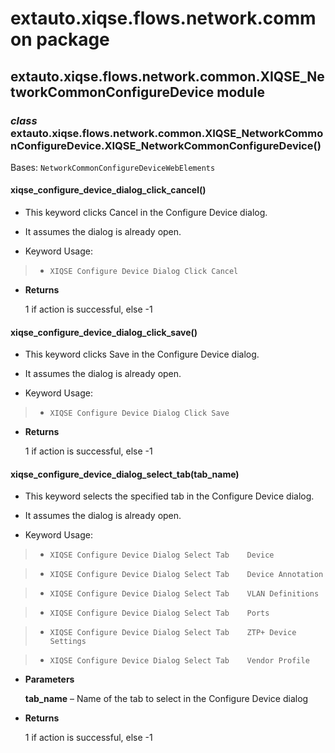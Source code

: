 # extauto.xiqse.flows.network.common package

## extauto.xiqse.flows.network.common.XIQSE_NetworkCommonConfigureDevice module


### _class_ extauto.xiqse.flows.network.common.XIQSE_NetworkCommonConfigureDevice.XIQSE_NetworkCommonConfigureDevice()
Bases: `NetworkCommonConfigureDeviceWebElements`


#### xiqse_configure_device_dialog_click_cancel()

* This keyword clicks Cancel in the Configure Device dialog.


* It assumes the dialog is already open.


* Keyword Usage:

> 
> * `XIQSE Configure Device Dialog Click Cancel`


* **Returns**

    1 if action is successful, else -1



#### xiqse_configure_device_dialog_click_save()

* This keyword clicks Save in the Configure Device dialog.


* It assumes the dialog is already open.


* Keyword Usage:

> 
> * `XIQSE Configure Device Dialog Click Save`


* **Returns**

    1 if action is successful, else -1



#### xiqse_configure_device_dialog_select_tab(tab_name)

* This keyword selects the specified tab in the Configure Device dialog.


* It assumes the dialog is already open.


* Keyword Usage:

> 
> * `XIQSE Configure Device Dialog Select Tab    Device`


> * `XIQSE Configure Device Dialog Select Tab    Device Annotation`


> * `XIQSE Configure Device Dialog Select Tab    VLAN Definitions`


> * `XIQSE Configure Device Dialog Select Tab    Ports`


> * `XIQSE Configure Device Dialog Select Tab    ZTP+ Device Settings`


> * `XIQSE Configure Device Dialog Select Tab    Vendor Profile`


* **Parameters**

    **tab_name** – Name of the tab to select in the Configure Device dialog



* **Returns**

    1 if action is successful, else -1
